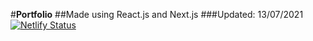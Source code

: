 #**Portfolio**
##Made using React.js and Next.js
###Updated: 13/07/2021
[![Netlify Status](https://api.netlify.com/api/v1/badges/111674e5-7494-4544-9344-970cad9dc33d/deploy-status)](https://app.netlify.com/sites/alensudec/deploys)
